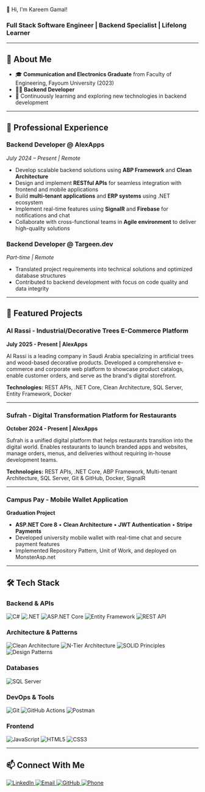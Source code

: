 👋 Hi, I'm Kareem Gamal!  
### Full Stack Software Engineer | Backend Specialist | Lifelong Learner

---

## 🌟 About Me

- 🎓 **Communication and Electronics Graduate** from Faculty of Engineering, Fayoum University (2023)
- 👨‍💻 **Backend Developer**
- 🌱 Continuously learning and exploring new technologies in backend development
---

## 💼 Professional Experience

### Backend Developer @ AlexApps
*July 2024 – Present | Remote*
- Develop scalable backend solutions using **ABP Framework** and **Clean Architecture**
- Design and implement **RESTful APIs** for seamless integration with frontend and mobile applications
- Build **multi-tenant applications** and **ERP systems** using .NET ecosystem
- Implement real-time features using **SignalR** and **Firebase** for notifications and chat
- Collaborate with cross-functional teams in **Agile environment** to deliver high-quality solutions

### Backend Developer @ Targeen.dev
*Part-time | Remote*
- Translated project requirements into technical solutions and optimized database structures
- Contributed to backend development with focus on code quality and data integrity

---

## 🚀 Featured Projects

### AI Rassi - Industrial/Decorative Trees E-Commerce Platform
**July 2025 - Present | AlexApps**

AI Rassi is a leading company in Saudi Arabia specializing in artificial trees and wood-based decorative products. Developed a comprehensive e-commerce and corporate web platform to showcase product catalogs, enable customer orders, and serve as the brand's digital storefront.

**Technologies:** REST APIs, .NET Core, Clean Architecture, SQL Server, Entity Framework, Docker

---

### Sufrah - Digital Transformation Platform for Restaurants
**October 2024 - Present | AlexApps**

Sufrah is a unified digital platform that helps restaurants transition into the digital world. Enables restaurants to launch branded apps and websites, manage orders, menus, and deliveries without requiring in-house development teams.

**Technologies:** REST APIs, .NET Core, ABP Framework, Multi-tenant Architecture, SQL Server, Git & GitHub, Docker, SignalR

---

### Campus Pay - Mobile Wallet Application
**Graduation Project**

- **ASP.NET Core 8** • **Clean Architecture** • **JWT Authentication** • **Stripe Payments**
- Developed university mobile wallet with real-time chat and secure payment features
- Implemented Repository Pattern, Unit of Work, and deployed on MonsterAsp.net

---

## 🛠️ Tech Stack

### **Backend & APIs**
![C#](https://img.shields.io/badge/-C%23-239120?logo=c-sharp&logoColor=white)
![.NET](https://img.shields.io/badge/-.NET-512BD4?logo=dotnet&logoColor=white)
![ASP.NET Core](https://img.shields.io/badge/-ASP.NET%20Core-512BD4?logo=dotnet&logoColor=white)
![Entity Framework](https://img.shields.io/badge/-Entity%20Framework-512BD4?logo=dotnet&logoColor=white)
![REST API](https://img.shields.io/badge/-REST%20API-000000?logo=rest&logoColor=white)

### **Architecture & Patterns**
![Clean Architecture](https://img.shields.io/badge/-Clean%20Architecture-512BD4)
![N-Tier Architecture](https://img.shields.io/badge/-N--Tier%20Architecture-512BD4)
![SOLID Principles](https://img.shields.io/badge/-SOLID%20Principles-512BD4)
![Design Patterns](https://img.shields.io/badge/-Design%20Patterns-512BD4)

### **Databases**
![SQL Server](https://img.shields.io/badge/-SQL%20Server-CC2927?logo=microsoft-sql-server&logoColor=white)

### **DevOps & Tools**
![Git](https://img.shields.io/badge/-Git-F05032?logo=git&logoColor=white)
![GitHub Actions](https://img.shields.io/badge/-GitHub%20Actions-2088FF?logo=github-actions&logoColor=white)
![Postman](https://img.shields.io/badge/-Postman-FF6C37?logo=postman&logoColor=white)

### **Frontend**
![JavaScript](https://img.shields.io/badge/-JavaScript-F7DF1E?logo=javascript&logoColor=black)
![HTML5](https://img.shields.io/badge/-HTML5-E34F26?logo=html5&logoColor=white)
![CSS3](https://img.shields.io/badge/-CSS3-1572B6?logo=css3&logoColor=white)

---

## 📫 Connect With Me

<div align="left">
  <a href="https://www.linkedin.com/in/kareem-gamal-elshamy">
    <img src="https://img.shields.io/badge/LinkedIn-0A66C2?logo=linkedin&logoColor=white&style=for-the-badge" alt="LinkedIn">
  </a>
  <a href="kareemgamalelshamy@gmail.com">
    <img src="https://img.shields.io/badge/Email-EA4335?logo=gmail&logoColor=white&style=for-the-badge" alt="Email">
  </a>
  <a href="https://github.com/KareemGamal2000">
    <img src="https://img.shields.io/badge/GitHub-181717?logo=github&logoColor=white&style=for-the-badge" alt="GitHub">
  </a>
  <a href="tel:+201121939937">
    <img src="https://img.shields.io/badge/Phone-25D366?logo=whatsapp&logoColor=white&style=for-the-badge" alt="Phone">
  </a>
</div>
